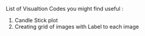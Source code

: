 List of Visualtion Codes you might find useful :

1. Candle Stick plot 
2. Creating grid of images with Label to each image 
